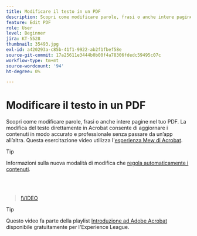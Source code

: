 ```yaml
---
title: Modificare il testo in un PDF
description: Scopri come modificare parole, frasi o anche intere pagine nel tuo PDF
feature: Edit PDF
role: User
level: Beginner
jira: KT-5528
thumbnail: 35493.jpg
exl-id: a420293a-c85b-41f1-9922-ab2f1fbef58e
source-git-commit: 17a25611e3444b0b00f4a78306fdedc59495c07c
workflow-type: tm+mt
source-wordcount: '94'
ht-degree: 0%

---
```


# Modificare il testo in un PDF

Scopri come modificare parole, frasi o anche intere pagine nel tuo PDF. La modifica del testo direttamente in Acrobat consente di aggiornare i contenuti in modo accurato e professionale senza passare da un’app all’altra. Questa esercitazione video utilizza l&#39;[esperienza Mew di Acrobat](new-workspace.md).

>[!TIP]
>
>Informazioni sulla nuova modalità di modifica che [regola automaticamente i contenuti](auto-adjust-layout.md).

<br> 

>[!VIDEO](https://video.tv.adobe.com/v/35493?enablevpops&quality=12&learn=on&hidetitle=true)

>[!TIP]
>
>Questo video fa parte della playlist [Introduzione ad Adobe Acrobat](https://experienceleague.adobe.com/en/playlists/acrobat-get-started-business-users) disponibile gratuitamente per l&#39;Experience League.
